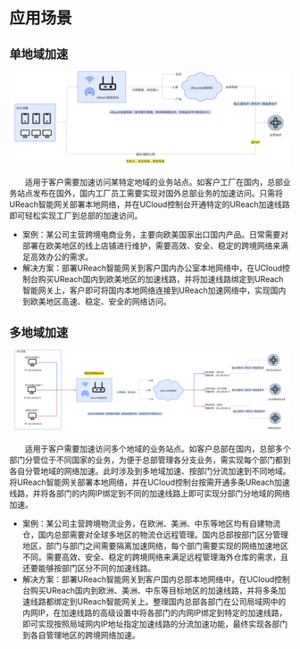 # 应用场景

## **单地域加速**

![application1](/images/application1.png)

&emsp;&emsp;适用于客户需要加速访问某特定地域的业务站点。如客户工厂在国内，总部业务站点发布在国外，国内工厂员工需要实现对国外总部业务的加速访问。只需将UReach智能网关部署本地网络，并在UCloud控制台开通特定的UReach加速线路即可轻松实现工厂到总部的加速访问。
* 案例：某公司主营跨境电商业务，主要向欧美国家出口国内产品。日常需要对部署在欧美地区的线上店铺进行维护，需要高效、安全、稳定的跨境网络来满足高效办公的需求。
* 解决方案：部署UReach智能网关到客户国内办公室本地网络中，在UCloud控制台购买UReach国内到欧美地区的加速线路，并将加速线路绑定到UReach智能网关上，客户即可将国内本地网络连接到UReach加速网络中，实现国内到欧美地区高速、稳定、安全的网络访问。

## **多地域加速**

![application2](/images/application2.png)

&emsp;&emsp;适用于客户需要加速访问多个地域的业务站点。如客户总部在国内，总部多个部门分管位于不同国家的业务，为便于总部管理各分支业务，需实现每个部门都到各自分管地域的网络加速。此时涉及到多地域加速、按部门分流加速到不同地域。将UReach智能网关部署本地网络，并在UCloud控制台按需开通多条UReach加速线路，并将各部门的内网IP绑定到不同的加速线路上即可实现分部门分地域的网络加速。
* 案例：某公司主营跨境物流业务，在欧洲、美洲、中东等地区均有自建物流仓，国内总部需要对全球多地区的物流仓远程管理。国内总部按部门区分管理地区，部门与部门之间需要隔离加速网络，每个部门需要实现的网络加速地区不同。需要高效、安全、稳定的跨境网络来满足远程管理海外仓库的需求，且还要能够按部门区分不同的加速线路。
* 解决方案：部署UReach智能网关到客户国内总部本地网络中，在UCloud控制台购买UReach国内到欧洲、美洲、中东等目标地区的加速线路，并将多条加速线路都绑定到UReach智能网关上。整理国内总部各部门在公司局域网中的内网IP，在加速线路的高级设置中将各部门的内网IP绑定到特定的加速线路，即可实现按照局域网内IP地址指定加速线路的分流加速功能，最终实现各部门到各自管理地区的跨境网络加速。